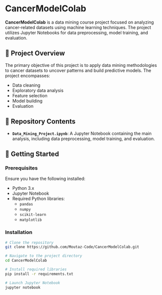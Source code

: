 # CancerModelColab

**CancerModelColab** is a data mining course project focused on analyzing cancer-related datasets using machine learning techniques. The project utilizes Jupyter Notebooks for data preprocessing, model training, and evaluation.

## 📌 Project Overview

The primary objective of this project is to apply data mining methodologies to cancer datasets to uncover patterns and build predictive models. The project encompasses:

- Data cleaning  
- Exploratory data analysis  
- Feature selection  
- Model building  
- Evaluation

## 📁 Repository Contents

- **`Data_Mining_Project.ipynb`**: A Jupyter Notebook containing the main analysis, including data preprocessing, model training, and evaluation.

## 🚀 Getting Started

### Prerequisites

Ensure you have the following installed:

- Python 3.x  
- Jupyter Notebook  
- Required Python libraries:
  - `pandas`
  - `numpy`
  - `scikit-learn`
  - `matplotlib`

### Installation

```bash
# Clone the repository
git clone https://github.com/Moutaz-Code/CancerModelColab.git

# Navigate to the project directory
cd CancerModelColab

# Install required libraries
pip install -r requirements.txt

# Launch Jupyter Notebook
jupyter notebook

